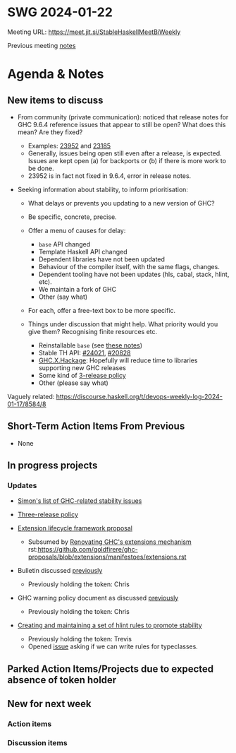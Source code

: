 SWG 2024-01-22
==============

Meeting URL: https://meet.jit.si/StableHaskellMeetBiWeekly

Previous meeting [notes](https://github.com/haskellfoundation/stability/blob/main/meetings/2024-01-08.md)

# Agenda & Notes

## New items to discuss

- From community (private communication): noticed that release notes for GHC 9.6.4 reference issues
  that appear to still be open? What does this mean? Are they fixed?
     - Examples: [23952](https://gitlab.haskell.org/ghc/ghc/-/issues/23952) and
       [23185](https://gitlab.haskell.org/ghc/ghc/-/issues/23185)
     - Generally, issues being open still even after a release, is expected. Issues are kept open
       (a) for backports or (b) if there is more work to be done.
     - 23952 is in fact not fixed in 9.6.4, error in release notes.


 - Seeking information about stability, to inform prioritisation:
     - What delays or prevents you updating to a new version of GHC?
     - Be specific, concrete, precise.
     - Offer a menu of causes for delay:
         - `base` API changed
         - Template Haskell API changed
         - Dependent libraries have not been updated
         - Behaviour of the compiler itself, with the same flags, changes.
         - Dependent tooling have not been updates (hls, cabal, stack, hlint, etc).
         - We maintain a fork of GHC
         - Other (say what)

      - For each, offer a free-text box to be more specific.
      - Things under discussion that might help. What priority would you give them?  Recognising
        finite resources etc.
          - Reinstallable `base` (see [these
            notes](https://edit.smart-cactus.org/h2z2ELauQs2vzhPDeUDr_g#))
          - Stable TH API: [#24021](https://gitlab.haskell.org/ghc/ghc/-/issues/24021),
            [#20828](https://gitlab.haskell.org/ghc/ghc/-/issues/20828)
          - [GHC.X.Hackage](https://github.com/haskellfoundation/tech-proposals/pull/27): Hopefully
            will reduce time to libraries supporting new GHC releases
          - Some kind of [3-release
            policy](https://github.com/ghc-proposals/ghc-proposals/issues/629)
          - Other (please say what)


Vaguely related: https://discourse.haskell.org/t/devops-weekly-log-2024-01-17/8584/8


## Short-Term Action Items From Previous
- None

## In progress projects
### Updates


  - [Simon's list of GHC-related stability
    issues](https://docs.google.com/document/d/1sX_rXHx8Mj3Kae9GalR2BwZ5-xzl7UpnpMBwl4dqsWY/edit?usp=sharing)

  - [Three-release policy](https://github.com/ghc-proposals/ghc-proposals/issues/629)

  - [Extension lifecycle framework
    proposal](https://github.com/ghc-proposals/ghc-proposals/pull/601)
    - Subsumed by [Renovating GHC's extensions
      mechanism](https://github.com/ghc-proposals/ghc-proposals/pull/628)
      rst:https://github.com/goldfirere/ghc-proposals/blob/extensions/manifestoes/extensions.rst

  - Bulletin discussed
    [previously](https://github.com/haskellfoundation/stability/blob/main/meetings/2022-10-17.md)
    - Previously holding the token: Chris

  - GHC warning policy document as discussed
    [previously](https://github.com/haskellfoundation/stability/blob/main/meetings/2022-05-30.md)
    - Previously holding the token: Chris

  - [Creating and maintaining a set of hlint rules to promote
    stability](https://github.com/haskellfoundation/stability/pull/14)
    - Previously holding the token: Trevis
    - Opened [issue](https://github.com/ndmitchell/hlint/issues/1440) asking if we can write rules
      for typeclasses.

## Parked Action Items/Projects due to expected absence of token holder

## New for next week

### Action items

### Discussion items
